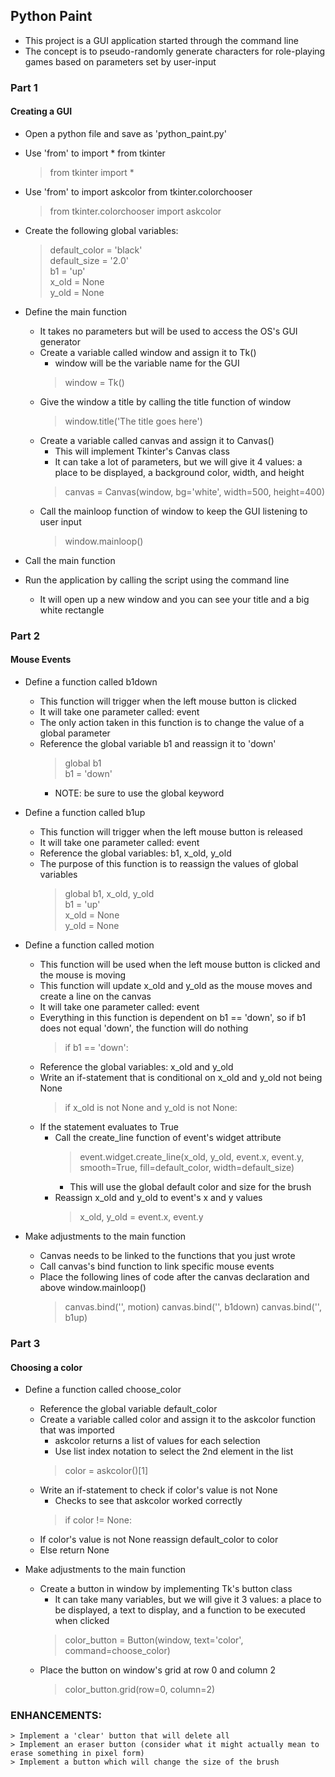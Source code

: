 ## Python Paint
- This project is a GUI application started through the command line
- The concept is to pseudo-randomly generate characters for role-playing games based on parameters set by user-input

### Part 1
#### Creating a GUI
- Open a python file and save as 'python_paint.py'
- Use 'from' to import * from tkinter
    > from tkinter import *
- Use 'from' to import askcolor from tkinter.colorchooser
    > from tkinter.colorchooser import askcolor
    
- Create the following global variables:
    > default_color = 'black'   
    > default_size = '2.0'      
    > b1 = 'up'   
    > x_old = None   
    > y_old = None   

- Define the main function
    - It takes no parameters but will be used to access the OS's GUI generator
    - Create a variable called window and assign it to Tk()
        - window will be the variable name for the GUI
        > window = Tk()
    - Give the window a title by calling the title function of window
        > window.title('The title goes here')
    - Create a variable called canvas and assign it to Canvas()
        - This will implement Tkinter's Canvas class
        - It can take a lot of parameters, but we will give it 4 values: a place to be displayed, a background color, width, and height
        > canvas = Canvas(window, bg='white', width=500, height=400)   
    - Call the mainloop function of window to keep the GUI listening to user input
        > window.mainloop()   

- Call the main function 

- Run the application by calling the script using the command line
    - It will open up a new window and you can see your title and a big white rectangle


### Part 2
#### Mouse Events
- Define a function called b1down
    - This function will trigger when the left mouse button is clicked
    - It will take one parameter called: event
    - The only action taken in this function is to change the value of a global parameter
    - Reference the global variable b1 and reassign it to 'down'
        > global b1   
        > b1 = 'down'   
        - NOTE: be sure to use the global keyword

- Define a function called b1up
    - This function will trigger when the left mouse button is released
    - It will take one parameter called: event
    - Reference the global variables: b1, x_old, y_old
    - The purpose of this function is to reassign the values of global variables
        > global b1, x_old, y_old  
        > b1 = 'up'  
        > x_old = None  
        > y_old = None  

- Define a function called motion
    - This function will be used when the left mouse button is clicked and the mouse is moving
    - This function will update x_old and y_old as the mouse moves and create a line on the canvas
    - It will take one parameter called: event
    - Everything in this function is dependent on b1 == 'down', so if b1 does not equal 'down', the function will do nothing
        > if b1 == 'down':
    - Reference the global variables: x_old and y_old
    - Write an if-statement that is conditional on x_old and y_old not being None
        > if x_old is not None and y_old is not None:
    - If the statement evaluates to True
        - Call the create_line function of event's widget attribute
            > event.widget.create_line(x_old, y_old, event.x, event.y, smooth=True, fill=default_color, width=default_size)  
            - This will use the global default color and size for the brush
        - Reassign x_old and y_old to event's x and y values
            > x_old, y_old = event.x, event.y  
        
- Make adjustments to the main function
    - Canvas needs to be linked to the functions that you just wrote
    - Call canvas's bind function to link specific mouse events
    - Place the following lines of code after the canvas declaration and above window.mainloop()
        > canvas.bind('<Motion>', motion)
        > canvas.bind('<ButtonPress-1>', b1down)
        > canvas.bind('<ButtonRelease-1>', b1up)


### Part 3
#### Choosing a color
- Define a function called choose_color
    - Reference the global variable default_color
    - Create a variable called color and assign it to the askcolor function that was imported 
        - askcolor returns a list of values for each selection
        - Use list index notation to select the 2nd element in the list
        > color = askcolor()[1]
    - Write an if-statement to check if color's value is not None
        - Checks to see that askcolor worked correctly
        > if color != None:
    - If color's value is not None reassign default_color to color
    - Else return None

- Make adjustments to the main function
    - Create a button in window by implementing Tk's button class
        - It can take many variables, but we will give it 3 values: a place to be displayed, a text to display, and a function to be executed when clicked
        > color_button = Button(window, text='color', command=choose_color)
    - Place the button on window's grid at row 0 and column 2
        > color_button.grid(row=0, column=2)




### ENHANCEMENTS: 
    > Implement a 'clear' button that will delete all   
    > Implement an eraser button (consider what it might actually mean to erase something in pixel form)   
    > Implement a button which will change the size of the brush   


